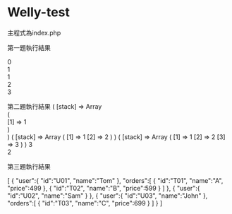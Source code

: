 # Welly-test

主程式為index.php

第一題執行結果

0 <br>
1 <br>
1 <br>
2 <br>
3 <br>

第二題執行結果
(
    [stack] => Array<br>
        (<br>
            [1] => 1<br>
        )<br>
)
(
    [stack] => Array
        (
            [1] => 1
            [2] => 2
        )
)
(
    [stack] => Array
        (
            [1] => 1
            [2] => 2
            [3] => 3
        )
) 
3 <br>
2 <br>

第三題執行結果

[
   {
      "user":{
         "id":"U01",
         "name":"Tom"
      },
      "orders":[
         {
            "id":"T01",
            "name":"A",
            "price":499
         },
         {
            "id":"T02",
            "name":"B",
            "price":599
         }
      ]
   },
   {
      "user":{
         "id":"U02",
         "name":"Sam"
      }
   },
   {
      "user":{
         "id":"U03",
         "name":"John"
      },
      "orders":[
         {
            "id":"T03",
            "name":"C",
            "price":699
         }
      ]
   }
]
